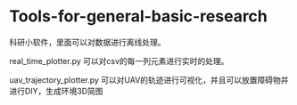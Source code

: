 # Tools-for-general-basic-research
科研小软件，里面可以对数据进行离线处理。

real_time_plotter.py 可以对csv的每一列元素进行实时的处理。

uav_trajectory_plotter.py 可以对UAV的轨迹进行可视化，并且可以放置障碍物并进行DIY，生成环境3D简图






